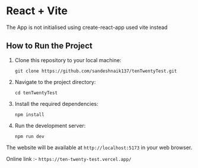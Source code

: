 # React + Vite

The App is not initialised using create-react-app used vite instead

## How to Run the Project

1. Clone this repository to your local machine:
   ```
   git clone https://github.com/sandeshnaik137/tenTwentyTest.git
   ```

2. Navigate to the project directory:
   ```
   cd tenTwentyTest
   ```

3. Install the required dependencies:
   ```
   npm install
   ```

4. Run the development server:
   ```
   npm run dev
   ```

The website will be available at `http://localhost:5173` in your web browser.

Online link :- `https://ten-twenty-test.vercel.app/`